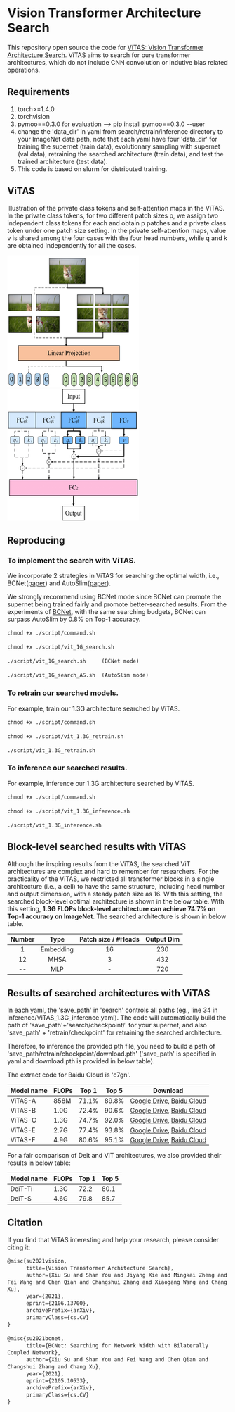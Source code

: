 # Vision Transformer Architecture Search

This repository open source the code for [ViTAS: Vision Transformer Architecture Search](https://arxiv.org/pdf/2106.13700.pdf). ViTAS aims to search for pure transformer architectures, which do not include CNN convolution or indutive bias related operations.

## Requirements
1. torch>=1.4.0
1. torchvision
1. pymoo==0.3.0 for evaluation --> pip install pymoo==0.3.0 --user
1. change the 'data_dir' in yaml from search/retrain/inference directory to your ImageNet data path, note that each yaml have four 'data_dir' for training the supernet (train data), evolutionary sampling with supernet (val data), retraining the searched architecture (train data), and test the trained architecture (test data).
1. This code is based on slurm for distributed training.

## ViTAS

Illustration of the private class tokens and self-attention maps in the ViTAS. In the private
class tokens, for two different patch sizes p, we assign two independent
class tokens for each and obtain p patches and a private class token under one patch size setting. In
the private self-attention maps, value v is shared among the four cases with the four head numbers,
while q and k are obtained independently for all the cases.

<img src="pics/private_token.png" width="300" height="300"> <img src="pics/Transformer_qkv.png" width="300" height="300">

## Reproducing

### To implement the search with ViTAS.

We incorporate 2 strategies in ViTAS for searching the optimal width, i.e., BCNet([paper](https://openaccess.thecvf.com/content/CVPR2021/papers/Su_BCNet_Searching_for_Network_Width_With_Bilaterally_Coupled_Network_CVPR_2021_paper.pdf)) and AutoSlim([paper](https://arxiv.org/pdf/1903.11728.pdf)).

We strongly recommend using BCNet mode since BCNet can promote the supernet being trained fairly and promote better-searched results. From the experiments of [BCNet](https://openaccess.thecvf.com/content/CVPR2021/papers/Su_BCNet_Searching_for_Network_Width_With_Bilaterally_Coupled_Network_CVPR_2021_paper.pdf), with the same searching budgets, BCNet can surpass AutoSlim by 0.8% on Top-1 accuracy.

```
chmod +x ./script/command.sh

chmod +x ./script/vit_1G_search.sh

./script/vit_1G_search.sh     (BCNet mode)

./script/vit_1G_search_AS.sh  (AutoSlim mode)
```

### To retrain our searched models.
For example, train our 1.3G architecture searched by ViTAS.
```
chmod +x ./script/command.sh

chmod +x ./script/vit_1.3G_retrain.sh

./script/vit_1.3G_retrain.sh
```

### To inference our searched results.

For example, inference our 1.3G architecture searched by ViTAS.
```
chmod +x ./script/command.sh

chmod +x ./script/vit_1.3G_inference.sh

./script/vit_1.3G_inference.sh
```

## Block-level searched results with ViTAS
Although the inspiring results from the ViTAS, the searched ViT architectures are complex and hard to remember for researchers. For the practicality of the ViTAS, we restricted all transformer blocks in a single architecture (i.e., a cell) to have the same structure, including head number and output dimension, with a steady patch size as 16. With this setting, the searched block-level optimal architecture is shown in the below table. With this setting, **1.3G FLOPs block-level architecture can achieve 74.7% on Top-1 accuracy on ImageNet**. The searched architecture is shown in below table.

Number | Type | Patch size / #Heads | Output Dim
:---: | :---: | :---: | :---: 
1 | Embedding | 16 | 230
12 | MHSA | 3 | 432
-- | MLP | - | 720



## Results of searched architectures with ViTAS
In each yaml, the 'save_path' in 'search' controls all paths (eg., line 34 in inference/ViTAS_1.3G_inference.yaml). The code will automatically build the path of 'save_path'+'search/checkpoint/' for your supernet, and also 'save_path' + 'retrain/checkpoint' for retraining the searched architecture.

Therefore, to inference the provided pth file, you need to build a path of 'save_path/retrain/checkpoint/download.pth' ('save_path' is specified in yaml and download.pth is provided in below table).

The extract code for Baidu Cloud is 'c7gn'.

Model name | FLOPs | Top 1 | Top 5 | Download
------------ | ------------- | ------------- | ------------- | -------------
ViTAS-A | 858M | 71.1% | 89.8% | [Google Drive](https://drive.google.com/drive/folders/15xGXCBXlmvQgFyw4qFHw2-Rx6M-5JS0U?usp=sharing), [Baidu Cloud](https://pan.baidu.com/s/1zl2c2AicGI60QaSpDwtusw)
ViTAS-B | 1.0G | 72.4% | 90.6% | [Google Drive](https://drive.google.com/drive/folders/1Hwt2rj4GWZsMLq8zCBMPX0TKe7-owWoU?usp=sharing), [Baidu Cloud](https://pan.baidu.com/s/1zl2c2AicGI60QaSpDwtusw)
ViTAS-C | 1.3G | 74.7% | 92.0% | [Google Drive](https://drive.google.com/drive/folders/151xZk-v6bLtZuzqxmoSagtehb2e5JpSM?usp=sharing), [Baidu Cloud](https://pan.baidu.com/s/1zl2c2AicGI60QaSpDwtusw)
ViTAS-E | 2.7G | 77.4% | 93.8% | [Google Drive](https://drive.google.com/drive/folders/1JwW5xTObaAosFsNZErkiND_rDnj6SEuG?usp=sharing), [Baidu Cloud](https://pan.baidu.com/s/1zl2c2AicGI60QaSpDwtusw)
ViTAS-F | 4.9G | 80.6% | 95.1% | [Google Drive](https://drive.google.com/drive/folders/11gpbIr4b7NJU14lIYvU5deRYHHeOFS1B?usp=sharing), [Baidu Cloud](https://pan.baidu.com/s/1zl2c2AicGI60QaSpDwtusw)

For a fair comparison of Deit and ViT architectures, we also provided their results in below table:

Model name | FLOPs | Top 1 | Top 5
------------ | ------------- | ------------- | -------------
DeiT-Ti | 1.3G | 72.2 | 80.1
DeiT-S | 4.6G | 79.8 | 85.7



## Citation

If you find that ViTAS interesting and help your research, please consider citing it:

```
@misc{su2021vision,
      title={Vision Transformer Architecture Search}, 
      author={Xiu Su and Shan You and Jiyang Xie and Mingkai Zheng and Fei Wang and Chen Qian and Changshui Zhang and Xiaogang Wang and Chang Xu},
      year={2021},
      eprint={2106.13700},
      archivePrefix={arXiv},
      primaryClass={cs.CV}
}

@misc{su2021bcnet,
      title={BCNet: Searching for Network Width with Bilaterally Coupled Network}, 
      author={Xiu Su and Shan You and Fei Wang and Chen Qian and Changshui Zhang and Chang Xu},
      year={2021},
      eprint={2105.10533},
      archivePrefix={arXiv},
      primaryClass={cs.CV}
}
```
